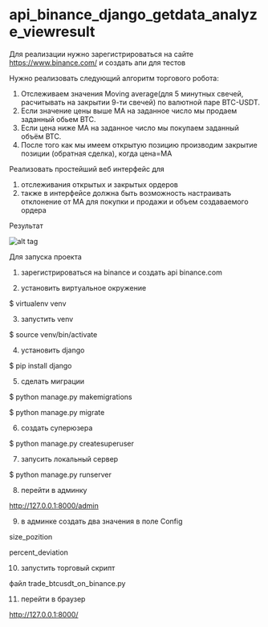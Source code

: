# api_binance_django_getdata_analyze_viewresult

Для реализации нужно зарегистрироваться на сайте https://www.binance.com/ и создать апи для тестов 

Нужно реализовать следующий алгоритм торгового робота:

1. Отслеживаем значения Moving average(для 5 минутных свечей, расчитывать на закрытии 9-ти свечей) по валютной паре BTC-USDT.
2. Если значение цены выше МА на заданное число мы продаем заданный обьем ВТС.
3. Если цена ниже МА на заданное число мы покупаем заданный объём ВТС.
4. После того как мы имеем открытую позицию производим закрытие позиции (обратная сделка), когда цена=МА


Реализовать простейший веб интерфейс для 

1) отслеживания открытых и закрытых ордеров
2) также в интерфейсе должна быть возможность настраивать отклонение от MA для покупки и продажи и объем создаваемого ордера



Результат

![alt tag](https://i.imgur.com/qzk2Tgv.png)


Для запуска проекта


1) зарегистрироваться на binance и создать api
binance.com


2) установить виртуальное окружение

$ virtualenv venv


3) запустить venv

$ source venv/bin/activate


4) установить django

$ pip install django


5) сделать миграции

$ python manage.py makemigrations

$ python manage.py migrate


6) создать суперюзера

$ python manage.py createsuperuser


7) запусить локальный сервер

$ python manage.py runserver


8) перейти в админку 

http://127.0.0.1:8000/admin


9) в админке создать два значения в поле Config

size_pozition

percent_deviation


10) запустить торговый скрипт

файл trade_btcusdt_on_binance.py


11) перейти в браузер

http://127.0.0.1:8000/
